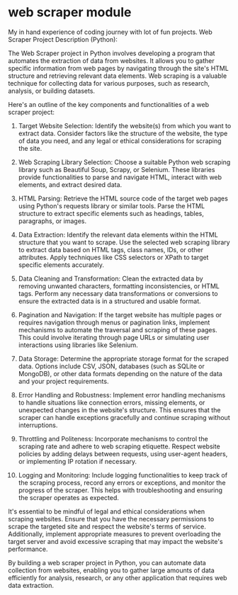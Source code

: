 # web scraper module
My in hand experience of coding journey with lot of fun projects.
Web Scraper Project Description (Python):

The Web Scraper project in Python involves developing a program that automates the extraction of data from websites. It allows you to gather specific information from web pages by navigating through the site's HTML structure and retrieving relevant data elements. Web scraping is a valuable technique for collecting data for various purposes, such as research, analysis, or building datasets.

Here's an outline of the key components and functionalities of a web scraper project:

1. Target Website Selection: Identify the website(s) from which you want to extract data. Consider factors like the structure of the website, the type of data you need, and any legal or ethical considerations for scraping the site.

2. Web Scraping Library Selection: Choose a suitable Python web scraping library such as Beautiful Soup, Scrapy, or Selenium. These libraries provide functionalities to parse and navigate HTML, interact with web elements, and extract desired data.

3. HTML Parsing: Retrieve the HTML source code of the target web pages using Python's requests library or similar tools. Parse the HTML structure to extract specific elements such as headings, tables, paragraphs, or images.

4. Data Extraction: Identify the relevant data elements within the HTML structure that you want to scrape. Use the selected web scraping library to extract data based on HTML tags, class names, IDs, or other attributes. Apply techniques like CSS selectors or XPath to target specific elements accurately.

5. Data Cleaning and Transformation: Clean the extracted data by removing unwanted characters, formatting inconsistencies, or HTML tags. Perform any necessary data transformations or conversions to ensure the extracted data is in a structured and usable format.

6. Pagination and Navigation: If the target website has multiple pages or requires navigation through menus or pagination links, implement mechanisms to automate the traversal and scraping of these pages. This could involve iterating through page URLs or simulating user interactions using libraries like Selenium.

7. Data Storage: Determine the appropriate storage format for the scraped data. Options include CSV, JSON, databases (such as SQLite or MongoDB), or other data formats depending on the nature of the data and your project requirements.

8. Error Handling and Robustness: Implement error handling mechanisms to handle situations like connection errors, missing elements, or unexpected changes in the website's structure. This ensures that the scraper can handle exceptions gracefully and continue scraping without interruptions.

9. Throttling and Politeness: Incorporate mechanisms to control the scraping rate and adhere to web scraping etiquette. Respect website policies by adding delays between requests, using user-agent headers, or implementing IP rotation if necessary.

10. Logging and Monitoring: Include logging functionalities to keep track of the scraping process, record any errors or exceptions, and monitor the progress of the scraper. This helps with troubleshooting and ensuring the scraper operates as expected.

It's essential to be mindful of legal and ethical considerations when scraping websites. Ensure that you have the necessary permissions to scrape the targeted site and respect the website's terms of service. Additionally, implement appropriate measures to prevent overloading the target server and avoid excessive scraping that may impact the website's performance.

By building a web scraper project in Python, you can automate data collection from websites, enabling you to gather large amounts of data efficiently for analysis, research, or any other application that requires web data extraction.
